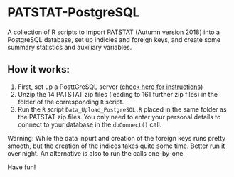 # PATSTAT-PostgreSQL
A collection of R scripts to import PATSTAT (Autumn version 2018) into a PostgreSQL database, set up indicies and foreign keys, and create some summary statistics and auxiliary variables.

## How it works:
1. First, set up a PosttGreSQL server ([check here for instructions](https://www.postgresql.org/docs/10/runtime.html))
2. Unzip the 14 PATSTAT zip files (leading to 161 further zip files) in the folder of the corresponding `R` script.
2. Run the `R` script `Data_Upload_PostgreSQL.R` placed in the same folder as the PATSTAT zip.files. You only need to enter your personal details to connect to your database in the `dbConnect()` call.

Warning: While the data inpurt and creation of the foreign keys runs pretty smooth, but the creation of the indices takes quite some time. Better run it over night. An alternative is also to run the calls one-by-one.

Have fun!
